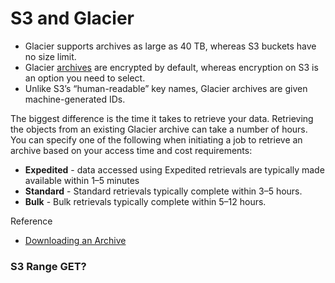 # S3 and Glacier

 - Glacier supports archives as large as 40 TB, whereas S3 buckets have no size limit.
 - Glacier [archives](https://docs.aws.amazon.com/amazonglacier/latest/dev/amazon-glacier-data-model.html) are encrypted by default, whereas encryption on S3 is an option you need to select.
 - Unlike S3’s “human-readable” key names, Glacier archives are given machine-generated IDs.

The biggest difference is the time it takes to retrieve your data. Retrieving the objects from an existing Glacier archive can take a number of hours. You can specify one of the following when initiating a job to retrieve an archive based on your access time and cost requirements:  

- **Expedited** - data accessed using Expedited retrievals are typically made available within 1–5 minutes
- **Standard** - Standard retrievals typically complete within 3–5 hours.
- **Bulk** - Bulk retrievals typically complete within 5–12 hours.

Reference 

- [Downloading an Archive](https://docs.aws.amazon.com/amazonglacier/latest/dev/downloading-an-archive-two-steps.html)

### S3 Range GET?
